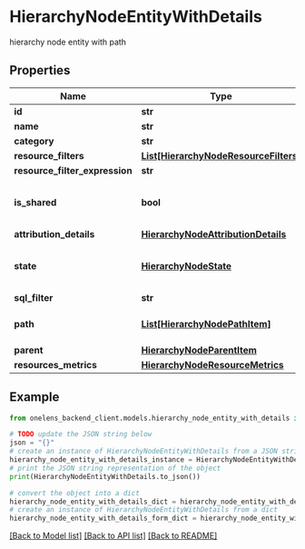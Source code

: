 # HierarchyNodeEntityWithDetails

hierarchy node entity with path

## Properties

Name | Type | Description | Notes
------------ | ------------- | ------------- | -------------
**id** | **str** |  | [optional] 
**name** | **str** |  | 
**category** | **str** |  | 
**resource_filters** | [**List[HierarchyNodeResourceFilters]**](HierarchyNodeResourceFilters.md) |  | [optional] 
**resource_filter_expression** | **str** |  | [optional] 
**is_shared** | **bool** | is this node a shared node or not. | [optional] [default to False]
**attribution_details** | [**HierarchyNodeAttributionDetails**](HierarchyNodeAttributionDetails.md) |  | [optional] 
**state** | [**HierarchyNodeState**](HierarchyNodeState.md) | The state of the hierarchy node. | 
**sql_filter** | **str** |  | [optional] 
**path** | [**List[HierarchyNodePathItem]**](HierarchyNodePathItem.md) | The path of the node from root. | 
**parent** | [**HierarchyNodeParentItem**](HierarchyNodeParentItem.md) |  | [optional] 
**resources_metrics** | [**HierarchyNodeResourceMetrics**](HierarchyNodeResourceMetrics.md) |  | [optional] 

## Example

```python
from onelens_backend_client.models.hierarchy_node_entity_with_details import HierarchyNodeEntityWithDetails

# TODO update the JSON string below
json = "{}"
# create an instance of HierarchyNodeEntityWithDetails from a JSON string
hierarchy_node_entity_with_details_instance = HierarchyNodeEntityWithDetails.from_json(json)
# print the JSON string representation of the object
print(HierarchyNodeEntityWithDetails.to_json())

# convert the object into a dict
hierarchy_node_entity_with_details_dict = hierarchy_node_entity_with_details_instance.to_dict()
# create an instance of HierarchyNodeEntityWithDetails from a dict
hierarchy_node_entity_with_details_form_dict = hierarchy_node_entity_with_details.from_dict(hierarchy_node_entity_with_details_dict)
```
[[Back to Model list]](../README.md#documentation-for-models) [[Back to API list]](../README.md#documentation-for-api-endpoints) [[Back to README]](../README.md)


